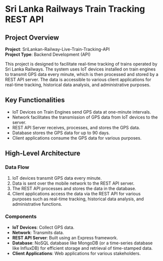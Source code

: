 # Sri Lanka Railways Train Tracking REST API

## Project Overview

**Project**: SriLankan-Railway-Live-Train-Tracking-API  
**Project Type**: Backend Development (API)

This project is designed to facilitate real-time tracking of trains operated by Sri Lanka Railways. The system uses IoT devices installed on train engines to transmit GPS data every minute, which is then processed and stored by a REST API server. The data is accessible to various client applications for real-time tracking, historical data analysis, and administrative purposes.

## Key Functionalities

- IoT Devices on Train Engines send GPS data at one-minute intervals.
- Network facilitates the transmission of GPS data from IoT devices to the server.
- REST API Server receives, processes, and stores the GPS data.
- Database stores the GPS data for up to 90 days.
- Client applications consume the GPS data for various purposes.

## High-Level Architecture

### Data Flow

1. IoT devices transmit GPS data every minute.
2. Data is sent over the mobile network to the REST API server.
3. The REST API processes and stores the data in the database.
4. Client applications access the data via the REST API for various purposes such as real-time tracking, historical data analysis, and administrative functions.

### Components

- **IoT Devices**: Collect GPS data.
- **Network**: Transmits data.
- **REST API Server**: Built using an Express framework.
- **Database**: NoSQL database like MongoDB (or a time-series database like InfluxDB) for efficient storage and retrieval of time-stamped data.
- **Client Applications**: Web applications for various stakeholders.

